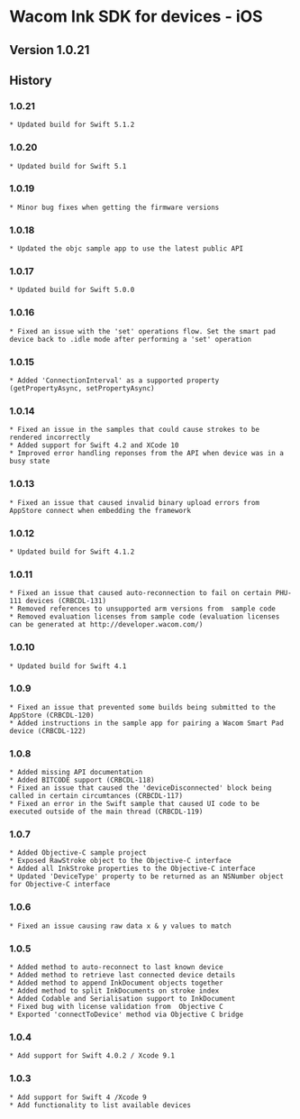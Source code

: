 # Wacom Ink SDK for devices - iOS

## Version 1.0.21

## History

### 1.0.21
    * Updated build for Swift 5.1.2

### 1.0.20
    * Updated build for Swift 5.1

### 1.0.19
    * Minor bug fixes when getting the firmware versions

### 1.0.18
    * Updated the objc sample app to use the latest public API

### 1.0.17
    * Updated build for Swift 5.0.0

### 1.0.16
    * Fixed an issue with the 'set' operations flow. Set the smart pad device back to .idle mode after performing a 'set' operation

### 1.0.15
    * Added 'ConnectionInterval' as a supported property (getPropertyAsync, setPropertyAsync)

### 1.0.14
    * Fixed an issue in the samples that could cause strokes to be rendered incorrectly
    * Added support for Swift 4.2 and XCode 10
    * Improved error handling reponses from the API when device was in a busy state 

### 1.0.13
    * Fixed an issue that caused invalid binary upload errors from AppStore connect when embedding the framework

### 1.0.12
    * Updated build for Swift 4.1.2
   
### 1.0.11
    * Fixed an issue that caused auto-reconnection to fail on certain PHU-111 devices (CRBCDL-131)
    * Removed references to unsupported arm versions from  sample code
    * Removed evaluation licenses from sample code (evaluation licenses can be generated at http://developer.wacom.com/)

### 1.0.10
    * Updated build for Swift 4.1

### 1.0.9
    * Fixed an issue that prevented some builds being submitted to the AppStore (CRBCDL-120)
    * Added instructions in the sample app for pairing a Wacom Smart Pad device (CRBCDL-122)

### 1.0.8
    * Added missing API documentation 
    * Added BITCODE support (CRBCDL-118)
    * Fixed an issue that caused the 'deviceDisconnected' block being called in certain circumtances (CRBCDL-117)
    * Fixed an error in the Swift sample that caused UI code to be executed outside of the main thread (CRBCDL-119)

### 1.0.7
    * Added Objective-C sample project
    * Exposed RawStroke object to the Objective-C interface
    * Added all InkStroke properties to the Objective-C interface
    * Updated 'DeviceType' property to be returned as an NSNumber object for Objective-C interface

### 1.0.6
    * Fixed an issue causing raw data x & y values to match  

### 1.0.5
    * Added method to auto-reconnect to last known device
    * Added method to retrieve last connected device details
    * Added method to append InkDocument objects together
    * Added method to split InkDocuments on stroke index
    * Added Codable and Serialisation support to InkDocument
    * Fixed bug with license validation from  Objective C
    * Exported 'connectToDevice' method via Objective C bridge

### 1.0.4
    * Add support for Swift 4.0.2 / Xcode 9.1  

### 1.0.3
    * Add support for Swift 4 /Xcode 9
    * Add functionality to list available devices
